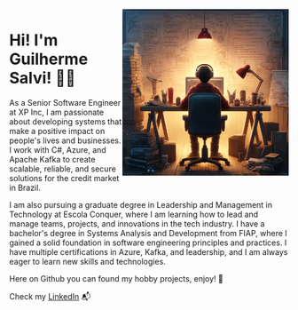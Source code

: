 <img align="right" src="https://github.com/guilhermesalvi/guilhermesalvi/blob/master/images/illustration.webp" width="300"/>

# Hi! I'm Guilherme Salvi! 👋🏻

As a Senior Software Engineer at XP Inc, I am passionate about developing systems that make a positive impact on people's lives and businesses. I work with C#, Azure, and Apache Kafka to create scalable, reliable, and secure solutions for the credit market in Brazil.

I am also pursuing a graduate degree in Leadership and Management in Technology at Escola Conquer, where I am learning how to lead and manage teams, projects, and innovations in the tech industry. I have a bachelor's degree in Systems Analysis and Development from FIAP, where I gained a solid foundation in software engineering principles and practices. I have multiple certifications in Azure, Kafka, and leadership, and I am always eager to learn new skills and technologies.

Here on Github you can found my hobby projects, enjoy! 🚀

Check my [LinkedIn](https://www.linkedin.com/in/guilhermesalvi/) 📬
